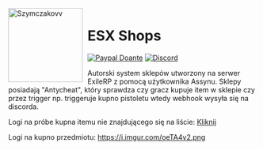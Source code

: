 <img width="150" height="150" align="left" style="float: left; margin: 0 10px 0 0;" alt="Szymczakovv" src="https://i.imgur.com/42AnCgD.jpg">  

# ESX Shops
[![Paypal Doante](https://img.shields.io/badge/paypal-donate-blue.svg)](https://www.paypal.me/oplatyprimerp)
[![Discord](https://discordapp.com/api/guilds/690686401469087756/embed.png)](https://discord.gg/wrSqK6k)

Autorski system sklepów utworzony na serwer ExileRP z pomocą użytkownika Assynu.
Sklepy posiadają "Antycheat", który sprawdza czy gracz kupuje item w sklepie czy przez trigger np. triggeruje kupno pistoletu wtedy webhook wysyła się na discorda.
<p> </p>
Logi na próbe kupna itemu nie znajdującego się na liście: <a href="https://i.imgur.com/YbNA5ar.png">Kliknij</a>

Logi na kupno przedmiotu: <a href="https://i.imgur.com/YbNA5ar.png">https://i.imgur.com/oeTA4v2.png</a>
